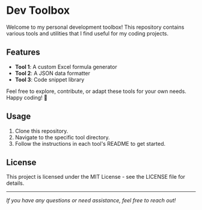 # Dev Toolbox

Welcome to my personal development toolbox! This repository contains various tools and utilities that I find useful for my coding projects.

## Features

- **Tool 1**: A custom Excel formula generator
- **Tool 2**: A JSON data formatter
- **Tool 3**: Code snippet library

Feel free to explore, contribute, or adapt these tools for your own needs. Happy coding! 🚀

## Usage

1. Clone this repository.
2. Navigate to the specific tool directory.
3. Follow the instructions in each tool's README to get started.

## License

This project is licensed under the MIT License - see the LICENSE file for details.

---

_If you have any questions or need assistance, feel free to reach out!_
